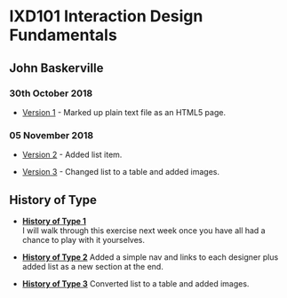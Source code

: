 IXD101 Interaction Design Fundamentals
======================================

John Baskerville
---------------

### 30th October 2018
- [Version 1](https://eleventhirty.github.io/john_baskerville/baskerville1.html) - Marked up plain text file as an HTML5 page.

### 05 November 2018

- [Version 2](https://eleventhirty.github.io/john_baskerville/baskerville2.html) - Added list item.

- [Version 3](https://eleventhirty.github.io/john_baskerville/baskerville3.html) - Changed list to a table and added images.

History of Type
---------------
- **[History of Type 1](https://eleventhirty.github.io/john_baskerville/history1.html)**  
  I will walk through this exercise next week once you have all had a chance to play with it yourselves.
  
- **[History of Type 2](https://eleventhirty.github.io/john_baskerville/history2.html)** Added a simple nav and links to each designer plus added list as a new section at the end. 

- **[History of Type 3](https://eleventhirty.github.io/john_baskerville/history3.html)** Converted list to a table and added images. 